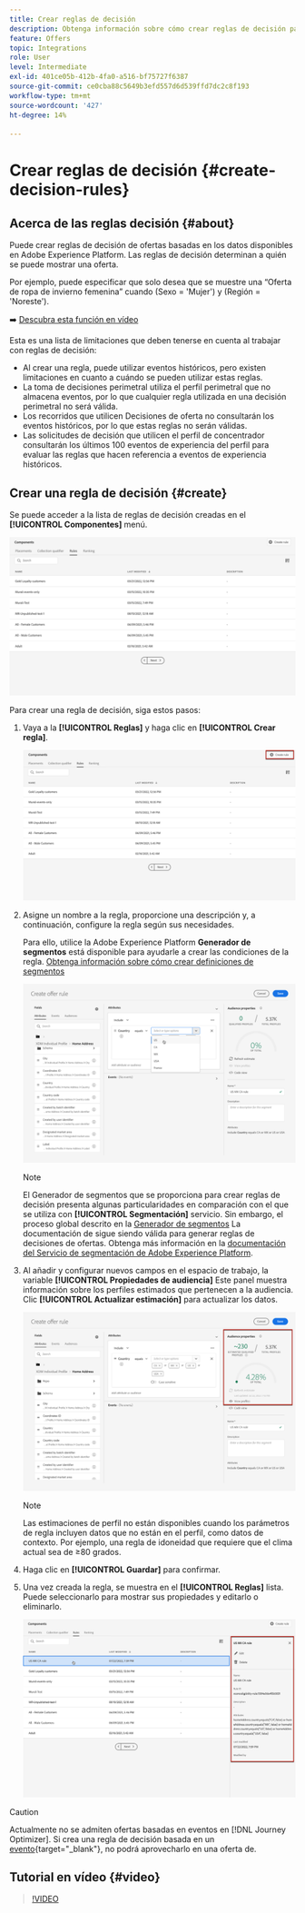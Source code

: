 ```yaml
---
title: Crear reglas de decisión
description: Obtenga información sobre cómo crear reglas de decisión para definir a quién se pueden mostrar las ofertas
feature: Offers
topic: Integrations
role: User
level: Intermediate
exl-id: 401ce05b-412b-4fa0-a516-bf75727f6387
source-git-commit: ce0cba88c5649b3efd557d6d539ffd7dc2c8f193
workflow-type: tm+mt
source-wordcount: '427'
ht-degree: 14%

---
```


# Crear reglas de decisión {#create-decision-rules}

## Acerca de las reglas decisión {#about}

Puede crear reglas de decisión de ofertas basadas en los datos disponibles en Adobe Experience Platform. Las reglas de decisión determinan a quién se puede mostrar una oferta.

Por ejemplo, puede especificar que solo desea que se muestre una “Oferta de ropa de invierno femenina” cuando (Sexo = &#39;Mujer&#39;) y (Región = &#39;Noreste&#39;).

➡️ [Descubra esta función en vídeo](#video)

Esta es una lista de limitaciones que deben tenerse en cuenta al trabajar con reglas de decisión:

* Al crear una regla, puede utilizar eventos históricos, pero existen limitaciones en cuanto a cuándo se pueden utilizar estas reglas.
* La toma de decisiones perimetral utiliza el perfil perimetral que no almacena eventos, por lo que cualquier regla utilizada en una decisión perimetral no será válida.
* Los recorridos que utilicen Decisiones de oferta no consultarán los eventos históricos, por lo que estas reglas no serán válidas.
* Las solicitudes de decisión que utilicen el perfil de concentrador consultarán los últimos 100 eventos de experiencia del perfil para evaluar las reglas que hacen referencia a eventos de experiencia históricos.

## Crear una regla de decisión {#create}

Se puede acceder a la lista de reglas de decisión creadas en el **[!UICONTROL Componentes]** menú.

![](../assets/decision_rules_list.png)

Para crear una regla de decisión, siga estos pasos:

1. Vaya a la **[!UICONTROL Reglas]** y haga clic en **[!UICONTROL Crear regla]**.

   ![](../assets/offers_decision_rule_creation.png)

1. Asigne un nombre a la regla, proporcione una descripción y, a continuación, configure la regla según sus necesidades.

   Para ello, utilice la Adobe Experience Platform **Generador de segmentos** está disponible para ayudarle a crear las condiciones de la regla. [Obtenga información sobre cómo crear definiciones de segmentos](../../audience/creating-a-segment-definition.md)

   <!--In this example, the rule will target customers that have the "Gold" loyalty level.-->

   ![](../assets/offers_decision_rule_creation_segment.png)

   >[!NOTE]
   >
   >El Generador de segmentos que se proporciona para crear reglas de decisión presenta algunas particularidades en comparación con el que se utiliza con **[!UICONTROL Segmentación]** servicio. Sin embargo, el proceso global descrito en la [Generador de segmentos](../../audience/creating-a-segment-definition.md) La documentación de sigue siendo válida para generar reglas de decisiones de ofertas. Obtenga más información en la [documentación del Servicio de segmentación de Adobe Experience Platform](https://experienceleague.adobe.com/docs/experience-platform/segmentation/ui/segment-builder.html?lang=es).

1. Al añadir y configurar nuevos campos en el espacio de trabajo, la variable **[!UICONTROL Propiedades de audiencia]** Este panel muestra información sobre los perfiles estimados que pertenecen a la audiencia. Clic **[!UICONTROL Actualizar estimación]** para actualizar los datos.

   ![](../assets/offers_decision_rule_creation_estimate.png)

   >[!NOTE]
   >
   >Las estimaciones de perfil no están disponibles cuando los parámetros de regla incluyen datos que no están en el perfil, como datos de contexto. Por ejemplo, una regla de idoneidad que requiere que el clima actual sea de ≥80 grados.

1. Haga clic en **[!UICONTROL Guardar]** para confirmar.

1. Una vez creada la regla, se muestra en el **[!UICONTROL Reglas]** lista. Puede seleccionarlo para mostrar sus propiedades y editarlo o eliminarlo.

   ![](../assets/rule_created.png)

>[!CAUTION]
>
>Actualmente no se admiten ofertas basadas en eventos en [!DNL Journey Optimizer]. Si crea una regla de decisión basada en un [evento](https://experienceleague.adobe.com/docs/experience-platform/segmentation/ui/segment-builder.html#events){target="_blank"}, no podrá aprovecharlo en una oferta de.

## Tutorial en vídeo {#video}

>[!VIDEO](https://video.tv.adobe.com/v/329373?quality=12)
